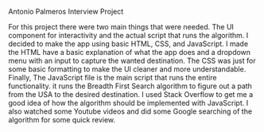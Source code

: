 Antonio Palmeros
Interview Project

For this project there were two main things that were needed. The UI component for interactivity and the actual script that runs the algorithm.
I decided to make the app using basic HTML, CSS, and JavaScript. I made the HTML have a basic explanation of what the app does and a dropdown menu
with an input to capture the wanted destination. The CSS was just for some basic formatting to make the UI cleaner and more understandable. Finally,
The JavaScript file is the main script that runs the entire functionality. it runs the  Breadth First Search algorithm to figure out a path from the USA 
to the desired destination. I used Stack Overflow to get me a good idea of how the algorithm should be implemented with JavaScript. I also watched some 
Youtube videos and did some Google searching of the algorithm for some quick review.
